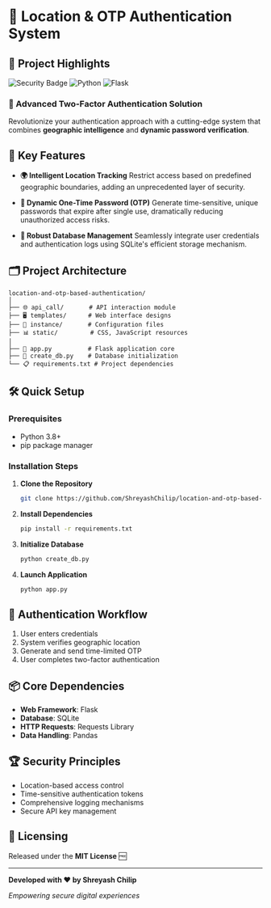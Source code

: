 # 🔐 Location & OTP Authentication System

## 🌟 Project Highlights

![Security Badge](https://img.shields.io/badge/Security-Enhanced-green)
![Python](https://img.shields.io/badge/Python-3.8+-blue)
![Flask](https://img.shields.io/badge/Flask-Framework-red)

### 🚀 Advanced Two-Factor Authentication Solution

Revolutionize your authentication approach with a cutting-edge system that combines **geographic intelligence** and **dynamic password verification**. 

## 📡 Key Features

- **🌍 Intelligent Location Tracking**
  Restrict access based on predefined geographic boundaries, adding an unprecedented layer of security.

- **🔢 Dynamic One-Time Password (OTP)**
  Generate time-sensitive, unique passwords that expire after single use, dramatically reducing unauthorized access risks.

- **💾 Robust Database Management**
  Seamlessly integrate user credentials and authentication logs using SQLite's efficient storage mechanism.

## 🗂️ Project Architecture

```
location-and-otp-based-authentication/
│
├── 🌐 api_call/       # API interaction module
├── 🖥️ templates/      # Web interface designs
├── 💾 instance/       # Configuration files
├── 📊 static/         # CSS, JavaScript resources
│
├── 🚀 app.py          # Flask application core
├── 🔐 create_db.py    # Database initialization
└── 📋 requirements.txt # Project dependencies
```

## 🛠️ Quick Setup

### Prerequisites
- Python 3.8+
- pip package manager

### Installation Steps

1. **Clone the Repository**
   ```bash
   git clone https://github.com/ShreyashChilip/location-and-otp-based-authentication.git
   ```

2. **Install Dependencies**
   ```bash
   pip install -r requirements.txt
   ```

3. **Initialize Database**
   ```bash
   python create_db.py
   ```

4. **Launch Application**
   ```bash
   python app.py
   ```

## 🔐 Authentication Workflow

1. User enters credentials
2. System verifies geographic location
3. Generate and send time-limited OTP
4. User completes two-factor authentication

## 📦 Core Dependencies

- **Web Framework**: Flask
- **Database**: SQLite
- **HTTP Requests**: Requests Library
- **Data Handling**: Pandas

## 🏆 Security Principles

- Location-based access control
- Time-sensitive authentication tokens
- Comprehensive logging mechanisms
- Secure API key management

## 📄 Licensing

Released under the **MIT License** 🆓

---

**Developed with ❤️ by Shreyash Chilip**

*Empowering secure digital experiences*
